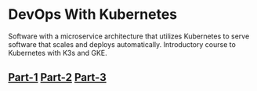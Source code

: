 # DevOps With Kubernetes
Software with a microservice architecture that utilizes Kubernetes to serve software that scales and deploys automatically. Introductory course to Kubernetes with K3s and GKE.

## [Part-1](https://github.com/JanneKarki/DevOpsKubernetes/tree/part-1) [Part-2](https://github.com/JanneKarki/DevOpsKubernetes/tree/part-2) [Part-3](https://github.com/JanneKarki/DevOpsKubernetes/tree/part-3)
